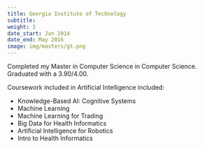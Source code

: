 ```yaml
---
title: Georgia Institute of Technology
subtitle:
weight: 3
date_start: Jan 2014
date_end: May 2016
image: img/masters/gt.png
---
```


Completed my Master in Computer Science in Computer Science. Graduated with a
3.90/4.00.

Coursework included in Artificial Intelligence included:

* Knowledge-Based AI: Cognitive Systems
* Machine Learning
* Machine Learning for Trading
* Big Data for Health Informatics
* Artificial Intelligence for Robotics
* Intro to Health Informatics
